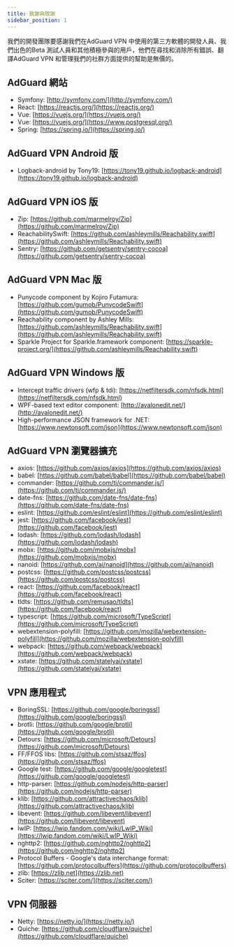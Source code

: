```yaml
---
title: 致謝與致謝
sidebar_position: 1
---
```


我們的開發團隊要感謝我們在AdGuard VPN 中使用的第三方軟體的開發人員、我們出色的Beta 測試人員和其他積極參與的用戶，他們在尋找和消除所有錯誤、翻譯AdGuard VPN 和管理我們的社群方面提供的幫助是無價的。

## AdGuard 網站

- Symfony: [http://symfony.com/](http://symfony.com/)
- React: [https://reactjs.org/](https://reactjs.org/)
- Vue: [https://vuejs.org/](https://vuejs.org/)
- Vue: [https://vuejs.org/](https://www.postgresql.org/)
- Spring: [https://spring.io/](https://spring.io/)

## AdGuard VPN Android 版

- Logback-android by Tony19: [https://tony19.github.io/logback-android](https://tony19.github.io/logback-android)

## AdGuard VPN iOS 版

- Zip: [https://github.com/marmelroy/Zip](https://github.com/marmelroy/Zip)
- ReachabilitySwift: [https://github.com/ashleymills/Reachability.swift](https://github.com/ashleymills/Reachability.swift)
- Sentry: [https://github.com/getsentry/sentry-cocoa](https://github.com/getsentry/sentry-cocoa)

## AdGuard VPN Mac 版

- Punycode component by Kojiro Futamura: [https://github.com/gumob/PunycodeSwift](https://github.com/gumob/PunycodeSwift)
- Reachability component by Ashley Mills: [https://github.com/ashleymills/Reachability.swift](https://github.com/ashleymills/Reachability.swift)
- Sparkle Project for Sparkle.framework component: [https://sparkle-project.org/](https://github.com/ashleymills/Reachability.swift)

## AdGuard VPN Windows 版

- Intercept traffic drivers (wfp & tdi): [https://netfiltersdk.com/nfsdk.html](https://netfiltersdk.com/nfsdk.html)
- WPF-based text editor component: [http://avalonedit.net/](http://avalonedit.net/)
- High-performance JSON framework for .NET: [https://www.newtonsoft.com/json](https://www.newtonsoft.com/json)

## AdGuard VPN 瀏覽器擴充

- axios: [https://github.com/axios/axios](https://github.com/axios/axios)
- babel: [https://github.com/babel/babel](https://github.com/babel/babel)
- commander: [https://github.com/tj/commander.js/](https://github.com/tj/commander.js/)
- date-fns: [https://github.com/date-fns/date-fns](https://github.com/date-fns/date-fns)
- eslint: [https://github.com/eslint/eslint](https://github.com/eslint/eslint)
- jest: [https://github.com/facebook/jest](https://github.com/facebook/jest)
- lodash: [https://github.com/lodash/lodash](https://github.com/lodash/lodash)
- mobx: [https://github.com/mobxjs/mobx](https://github.com/mobxjs/mobx)
- nanoid: [https://github.com/ai/nanoid](https://github.com/ai/nanoid)
- postcss: [https://github.com/postcss/postcss](https://github.com/postcss/postcss)
- react: [https://github.com/facebook/react](https://github.com/facebook/react)
- tldts: [https://github.com/remusao/tldts](https://github.com/facebook/react)
- typescript: [https://github.com/microsoft/TypeScript](https://github.com/microsoft/TypeScript)
- webextension-polyfill: [https://github.com/mozilla/webextension-polyfill](https://github.com/mozilla/webextension-polyfill)
- webpack: [https://github.com/webpack/webpack](https://github.com/webpack/webpack)
- xstate: [https://github.com/statelyai/xstate](https://github.com/statelyai/xstate)

## VPN 應用程式

- BoringSSL: [https://github.com/google/boringssl](https://github.com/google/boringssl)
- brotli: [https://github.com/google/brotli](https://github.com/google/brotli)
- Detours: [https://github.com/microsoft/Detours](https://github.com/microsoft/Detours)
- FF/FFOS libs: [https://github.com/stsaz/ffos](https://github.com/stsaz/ffos)
- Google test: [https://github.com/google/googletest](https://github.com/google/googletest)
- http-parser: [https://github.com/nodejs/http-parser](https://github.com/nodejs/http-parser)
- klib: [https://github.com/attractivechaos/klib](https://github.com/attractivechaos/klib)
- libevent: [https://github.com/libevent/libevent](https://github.com/libevent/libevent)
- lwIP: [https://lwip.fandom.com/wiki/LwIP_Wiki](https://lwip.fandom.com/wiki/LwIP_Wiki)
- nghttp2: [https://github.com/nghttp2/nghttp2](https://github.com/nghttp2/nghttp2)
- Protocol Buffers - Google's data interchange format: [https://github.com/protocolbuffers](https://github.com/protocolbuffers)
- zlib: [https://zlib.net](https://zlib.net)
- Sciter: [https://sciter.com/](https://sciter.com/)

## VPN 伺服器

- Netty: [https://netty.io/](https://netty.io/)
- Quiche: [https://github.com/cloudflare/quiche](https://github.com/cloudflare/quiche)
